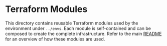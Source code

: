 # Terraform Modules

This directory contains reusable Terraform modules used by the environment under `../envs`.
Each module is self-contained and can be composed to create the complete infrastructure.
Refer to the main [README](../README.md) for an overview of how these modules are used.
